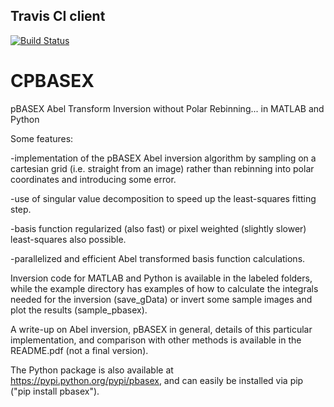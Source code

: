 ## Travis CI client
[![Build Status](https://travis-ci.org/travis-ci/travis-web.svg?branch=master)](https://travis-ci.org/Python3pkg/CPBASEX)

CPBASEX
=======

pBASEX Abel Transform Inversion without Polar Rebinning... in MATLAB and Python

Some features:

-implementation of the pBASEX Abel inversion algorithm by sampling on a cartesian grid (i.e. straight from an image) rather than rebinning into polar coordinates and introducing some error.

-use of singular value decomposition to speed up the least-squares fitting step.

-basis function regularized (also fast) or pixel weighted (slightly slower) least-squares also possible.

-parallelized and efficient Abel transformed basis function calculations.

Inversion code for MATLAB and Python is available in the labeled folders, while the example directory has examples of how to calculate the integrals needed for the inversion (save_gData) or invert some sample images and plot the results (sample_pbasex).

A write-up on Abel inversion, pBASEX in general, details of this particular implementation, and comparison with other methods is available in the README.pdf (not a final version).

The Python package is also available at https://pypi.python.org/pypi/pbasex, and can easily be installed via pip ("pip install pbasex").

